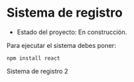 <h1>Sistema de registro</h1>

- Estado del proyecto: En construcción.
  
Para ejecutar el sistema debes poner:

```npm install react```

Sistema de registro 2
